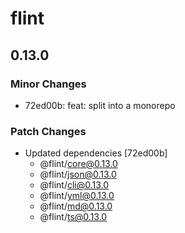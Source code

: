 # flint

## 0.13.0

### Minor Changes

- 72ed00b: feat: split into a monorepo

### Patch Changes

- Updated dependencies [72ed00b]
  - @flint/core@0.13.0
  - @flint/json@0.13.0
  - @flint/cli@0.13.0
  - @flint/yml@0.13.0
  - @flint/md@0.13.0
  - @flint/ts@0.13.0
